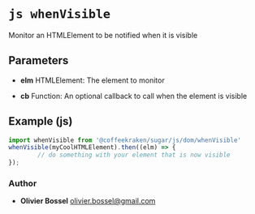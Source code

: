 


<!-- @namespace    sugar.js.dom -->

# ```js whenVisible ```


Monitor an HTMLElement to be notified when it is visible

## Parameters

- **elm**  HTMLElement: The element to monitor

- **cb**  Function: An optional callback to call when the element is visible



## Example (js)

```js
import whenVisible from '@coffeekraken/sugar/js/dom/whenVisible'
whenVisible(myCoolHTMLElement).then((elm) => {
		// do something with your element that is now visible
});
```


### Author
- **Olivier Bossel** <a href="mailto:olivier.bossel@gmail.com">olivier.bossel@gmail.com</a> 



